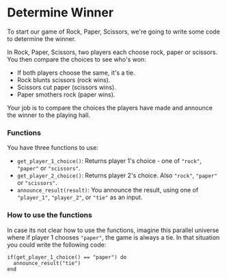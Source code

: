 # Determine Winner

To start our game of Rock, Paper, Scissors, we're going to write some code to determine the winner.

In Rock, Paper, Scissors, two players each choose rock, paper or scissors. You then compare the choices to see who's won:

- If both players choose the same, it's a tie.
- Rock blunts scissors (rock wins).
- Scissors cut paper (scissors wins).
- Paper smothers rock (paper wins).

Your job is to compare the choices the players have made and announce the winner to the playing hall.

### Functions

You have three functions to use:

- `get_player_1_choice()`: Returns player 1's choice - one of `"rock"`, `"paper"` or `"scissors"`.
- `get_player_2_choice()`: Returns player 2's choice. Also `"rock"`, `"paper"` or `"scissors"`.
- `announce_result(result)`: You announce the result, using one of `"player_1"`, `"player_2"`, or `"tie"` as an input.

### How to use the functions

In case its not clear how to use the functions, imagine this parallel universe where if player 1 chooses `"paper"`, the game is always a tie. In that situation you could write the following code:

```jikiscript
if(get_player_1_choice() == "paper") do
  announce_result("tie")
end
```
